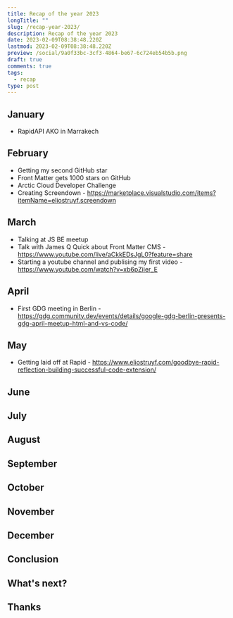```yaml
---
title: Recap of the year 2023
longTitle: ""
slug: /recap-year-2023/
description: Recap of the year 2023
date: 2023-02-09T08:38:48.220Z
lastmod: 2023-02-09T08:38:48.220Z
preview: /social/9a0f33bc-3cf3-4864-be67-6c724eb54b5b.png
draft: true
comments: true
tags:
  - recap
type: post
---
```


## January

- RapidAPI AKO in Marrakech

## February

- Getting my second GitHub star
- Front Matter gets 1000 stars on GitHub
- Arctic Cloud Developer Challenge
- Creating Screendown - <https://marketplace.visualstudio.com/items?itemName=eliostruyf.screendown>

## March

- Talking at JS BE meetup
- Talk with James Q Quick about Front Matter CMS - <https://www.youtube.com/live/aCkkEDsJgL0?feature=share>
- Starting a youtube channel and publising my first video - <https://www.youtube.com/watch?v=xb6pZiier_E>

## April

- First GDG meeting in Berlin - <https://gdg.community.dev/events/details/google-gdg-berlin-presents-gdg-april-meetup-html-and-vs-code/>

## May

- Getting laid off at Rapid - <https://www.eliostruyf.com/goodbye-rapid-reflection-building-successful-code-extension/>

## June

## July

## August

## September

## October

## November

## December

## Conclusion

## What's next?

## Thanks

